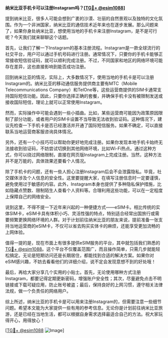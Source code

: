**纳米比亚手机卡可以注册Instagram吗？[[TG💪+ @esim1088](https://t.me/s/esim1088)]**

提到纳米比亚，很多人可能会想到广袤的沙漠、壮丽的自然景观以及独特的文化氛围。作为一个非洲国家，纳米比亚的通信技术近年来也在逐步发展。那么问题来了，如果你身处纳米比亚，想使用当地的手机卡来注册Instagram，是不是可行呢？今天我们就来聊聊这个话题。

首先，让我们了解一下Instagram的基本注册流程。Instagram是一款全球流行的社交平台，用户可以通过手机号码进行注册。通常情况下，只要你的手机卡能够正常接收短信验证码，就可以顺利完成注册。不过，不同国家和地区的网络环境可能存在差异，这也直接影响到能否成功注册。

回到纳米比亚的情况，实际上，大多数情况下，使用当地的手机卡是可以注册Instagram的。纳米比亚的移动通信服务提供商主要有MTC（Mobile Telecommunications Company）和TelOne等，这些运营商提供的SIM卡通常支持国际短信功能。因此，只要你选择正确的套餐，并确保手机卡没有被限制发送或接收国际短信，理论上就可以正常使用Instagram。

然而，实际操作中可能会遇到一些小插曲。比如，某些运营商可能因为政策原因限制了部分功能，或者用户的SIM卡设置不当导致无法收到验证码。这种情况下，建议先检查一下手机卡是否已经激活并开通了国际短信服务。如果不确定，可以直接联系当地运营商客服咨询具体情况。

另外，还有一个小技巧可以帮助你更好地完成注册。如果你发现本地手机卡始终无法接收到验证码，不妨尝试切换到其他网络环境，比如Wi-Fi热点。通过这种方式，你可以绕过网络限制，直接在网页版Instagram上完成注册。当然，这种方法并不是万能的，具体效果还要看个人情况。

除了手机卡的问题，还有一些人担心注册Instagram后会不会泄露隐私。毕竟，社交媒体涉及个人信息的安全性。这里要提醒大家，在填写注册信息时一定要谨慎，避免使用过于敏感的内容。此外，Instagram本身也提供了多种隐私保护措施，比如隐藏点赞数、限制陌生人查看个人资料等。合理利用这些功能，可以在一定程度上保障自己的网络安全。

说到这里，不得不提一下近年来兴起的一种便捷方式——eSIM卡。相比传统的实体SIM卡，eSIM卡具有体积小巧、灵活性强的特点，特别适合经常出国旅行或需要频繁更换网络环境的人群。对于计划前往纳米比亚的朋友来说，提前准备一张支持当地运营商的eSIM卡，不仅可以省去购买实体卡的麻烦，还能享受更加流畅的上网体验。

值得一提的是，现在市面上有很多提供eSIM服务的平台，其中就包括我们熟悉的[TG💪+ @esim1088](https://t.me/s/esim1088)。这个平台不仅覆盖范围广，而且操作简单，只需几步就能轻松搞定。无论是短期访问还是长期居住，都能找到合适的解决方案。如果你对eSIM感兴趣，不妨去看看他们的详细介绍，说不定会发现意想不到的好处哦！

最后，再给大家分享几个实用的小贴士。首先，无论使用哪种方式注册Instagram，都要记得定期更新密码，增强账户安全性；其次，尽量避免点击不明链接或下载可疑应用，防止账号被盗；最后，保持良好的上网习惯，遵守相关法律法规，做一个负责任的网络用户。

综上所述，纳米比亚的手机卡是可以用来注册Instagram的，但需要注意一些细节问题。希望本文能为大家提供一些有用的参考信息。无论你是计划前往纳米比亚旅游，还是已经在当地生活，都可以根据自身需求选择最适合自己的方法。祝大家玩得开心，用得放心！

[[TG💪+ @esim1088](https://t.me/s/esim1088) ![Image](https://i.postimg.cc/4NQfJmqS/Snipaste-2025-05-13-00-14-12.png)]